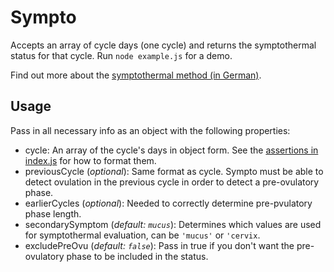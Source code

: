 # Sympto

Accepts an array of cycle days (one cycle) and returns the symptothermal status for that cycle. Run `node example.js` for a demo.

Find out more about the [symptothermal method (in German)](https://www.familienplanung.de/verhuetung/verhuetungsmethoden/natuerliche-methoden/symptothermale-methode/).

## Usage

Pass in all necessary info as an object with the following properties:

* cycle: An array of the cycle's days in object form. See the [assertions in index.js](./index.js#L112) for how to format them.
* previousCycle (_optional_): Same format as cycle. Sympto must be able to detect ovulation in the previous cycle in order to detect a pre-ovulatory phase.
* earlierCycles (_optional_): Needed to correctly determine pre-pvulatory phase length.
* secondarySymptom (_default: `mucus`_): Determines which values are used for symptothermal evaluation, can be `'mucus'` or `'cervix`.
* excludePreOvu (_default: `false`_): Pass in true if you don't want the pre-ovulatory phase to be included in the status.